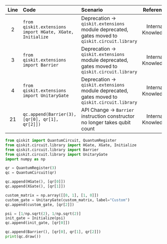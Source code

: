 | Line | Code | Scenario | Reference | Artifact | Refactoring |
| :--: | :--- | :------- | :-------: | :------- | :---------- |
| 2 | `from qiskit.extensions import HGate, XGate, Initialize` | Deprecation -> `qiskit.extensions` module deprecated, gates moved to `qiskit.circuit.library` | Internal Knowledge | `qiskit.extensions` | `from qiskit.circuit.library import HGate, XGate, Initialize` |
| 3 | `from qiskit.extensions import Barrier` | Deprecation -> `qiskit.extensions` module deprecated, gates moved to `qiskit.circuit.library` | Internal Knowledge | `qiskit.extensions` | `from qiskit.circuit.library import Barrier` |
| 4 | `from qiskit.extensions import UnitaryGate` | Deprecation -> `qiskit.extensions` module deprecated, gates moved to `qiskit.circuit.library` | Internal Knowledge | `qiskit.extensions` | `from qiskit.circuit.library import UnitaryGate` |
| 21 | `qc.append(Barrier(3), [qr[0], qr[1], qr[2]])` | API Change -> `Barrier` instruction constructor no longer takes qubit count | Internal Knowledge | `Barrier` | `qc.append(Barrier(), [qr[0], qr[1], qr[2]])` |


```python
from qiskit import QuantumCircuit, QuantumRegister
from qiskit.circuit.library import HGate, XGate, Initialize
from qiskit.circuit.library import Barrier
from qiskit.circuit.library import UnitaryGate
import numpy as np

qr = QuantumRegister(3)
qc = QuantumCircuit(qr)

qc.append(HGate(), [qr[0]])
qc.append(XGate(), [qr[1]])

custom_matrix = np.array([[0, 1], [1, 0]])
custom_gate = UnitaryGate(custom_matrix, label="Custom")
qc.append(custom_gate, [qr[2]])

psi = [1/np.sqrt(2), 1/np.sqrt(2)]
init_gate = Initialize(psi)
qc.append(init_gate, [qr[0]])

qc.append(Barrier(), [qr[0], qr[1], qr[2]])
print(qc.draw())
```